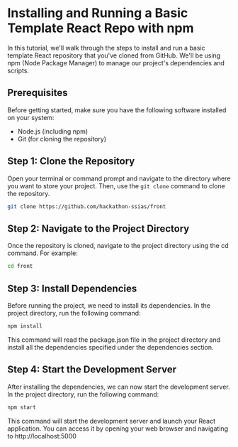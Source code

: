 # Installing and Running a Basic Template React Repo with npm

In this tutorial, we'll walk through the steps to install and run a basic template React repository that you've cloned from GitHub. We'll be using npm (Node Package Manager) to manage our project's dependencies and scripts.

## Prerequisites

Before getting started, make sure you have the following software installed on your system:

- Node.js (including npm)
- Git (for cloning the repository)

## Step 1: Clone the Repository

Open your terminal or command prompt and navigate to the directory where you want to store your project. Then, use the `git clone` command to clone the repository.

```bash
git clone https://github.com/hackathon-ssias/front
```

## Step 2: Navigate to the Project Directory

Once the repository is cloned, navigate to the project directory using the cd command. For example:

```bash
cd front
```

## Step 3: Install Dependencies

Before running the project, we need to install its dependencies. In the project directory, run the following command:

```bash
npm install
```

This command will read the package.json file in the project directory and install all the dependencies specified under the dependencies section.

## Step 4: Start the Development Server

After installing the dependencies, we can now start the development server. In the project directory, run the following command:

```bash
npm start
```

This command will start the development server and launch your React application. You can access it by opening your web browser and navigating to http://localhost:5000
